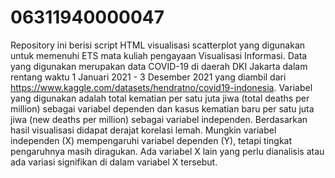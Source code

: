 # 06311940000047
Repository ini berisi script HTML visualisasi scatterplot yang digunakan untuk memenuhi ETS mata kuliah pengayaan Visualisasi Informasi. 
Data yang digunakan merupakan data COVID-19 di daerah DKI Jakarta dalam rentang waktu 1 Januari 2021 - 3 Desember 2021 yang diambil dari https://www.kaggle.com/datasets/hendratno/covid19-indonesia.
Variabel yang digunakan adalah total kematian per satu juta jiwa (total deaths per million) sebagai variabel dependen dan kasus kematian baru per satu juta jiwa (new deaths per million) sebagai variabel independen.
Berdasarkan hasil visualisasi didapat derajat korelasi lemah. Mungkin variabel independen (X) mempengaruhi variabel dependen (Y), tetapi tingkat pengaruhnya masih diragukan. Ada variabel X lain yang perlu dianalisis atau ada variasi signifikan di dalam variabel X tersebut.
